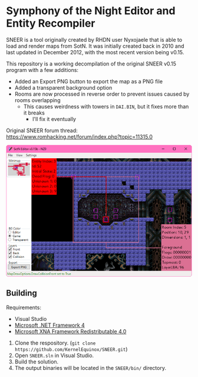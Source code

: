 # Symphony of the Night Editor and Entity Recompiler

SNEER is a tool originally created by RHDN user Nyxojaele that is able to load and render maps from SotN. It was initially created back in 2010 and last updated in December 2012, with the most recent version being v0.15.

This repository is a working decompilation of the original SNEER v0.15 program with a few additions:
* Added an Export PNG button to export the map as a PNG file
* Added a transparent background option
* Rooms are now processed in reverse order to prevent issues caused by rooms overlapping
  * This causes weirdness with towers in `DAI.BIN`, but it fixes more than it breaks
    * I'll fix it eventually

Original SNEER forum thread: https://www.romhacking.net/forum/index.php?topic=11315.0

![SNEER Interface](SNEER.png)

## Building

Requirements:
* Visual Studio
* [Microsoft .NET Framework 4](https://dotnet.microsoft.com/en-us/download/dotnet-framework)
* [Microsoft XNA Framework Redistributable 4.0](https://www.microsoft.com/en-us/download/details.aspx?id=20914)

1. Clone the respository. (`git clone https://github.com/KernelEquinox/SNEER.git`)
2. Open `SNEER.sln` in Visual Studio.
3. Build the solution.
4. The output binaries will be located in the `SNEER/bin/` directory.
